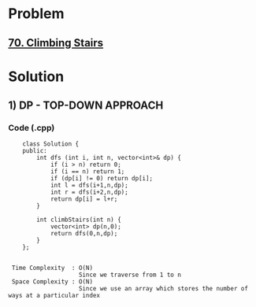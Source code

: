 # Problem

## [70. Climbing Stairs](https://leetcode.com/problems/climbing-stairs/)


# Solution 

## 1) DP - TOP-DOWN APPROACH

     
       
       
   ### Code (.cpp)
   
        class Solution {
        public:
            int dfs (int i, int n, vector<int>& dp) {
                if (i > n) return 0;
                if (i == n) return 1;
                if (dp[i] != 0) return dp[i];
                int l = dfs(i+1,n,dp);
                int r = dfs(i+2,n,dp);
                return dp[i] = l+r;
            }

            int climbStairs(int n) {
                vector<int> dp(n,0);
                return dfs(0,n,dp);
            }
        };
     
     
     Time Complexity  : O(N) 
                        Since we traverse from 1 to n
     Space Complexity : O(N)
                        Since we use an array which stores the number of ways at a particular index
